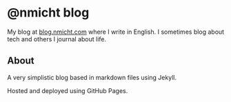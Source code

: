 # @nmicht blog

My blog at [blog.nmicht.com](http://blog.nmicht.com/) where I write in English. I sometimes blog about tech and others I journal about life.

## About

A very simplistic blog based in markdown files using Jekyll.

Hosted and deployed using GitHub Pages.
